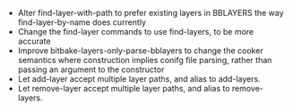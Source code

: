 - Alter find-layer-with-path to prefer existing layers in BBLAYERS the way
  find-layer-by-name does currently
- Change the find-layer commands to use find-layers, to be more accurate
- Improve bitbake-layers-only-parse-bblayers to change the cooker semantics
  where construction implies conifg file parsing, rather than passing an
  argument to the constructor
- Let add-layer accept multiple layer paths, and alias to add-layers.
- Let remove-layer accept multiple layer paths, and alias to remove-layers.
